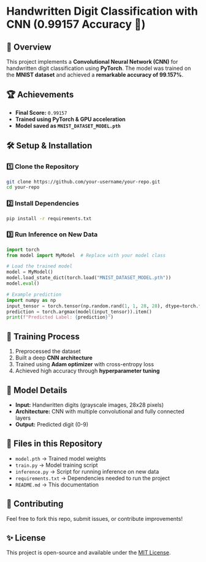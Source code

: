 # **Handwritten Digit Classification with CNN (0.99157 Accuracy 🎯)**

## 📌 **Overview**

This project implements a **Convolutional Neural Network (CNN)** for handwritten digit classification using **PyTorch**. The model was trained on the **MNIST dataset** and achieved a **remarkable accuracy of 99.157%**.

## 🏆 **Achievements**

- **Final Score:** `0.99157`
- **Trained using PyTorch & GPU acceleration**
- **Model saved as `MNIST_DATASET_MODEL.pth`**

## 🛠 **Setup & Installation**

### **1️⃣ Clone the Repository**

```bash
git clone https://github.com/your-username/your-repo.git
cd your-repo
```

### **2️⃣ Install Dependencies**

```bash
pip install -r requirements.txt
```

### **3️⃣ Run Inference on New Data**

```python
import torch
from model import MyModel  # Replace with your model class

# Load the trained model
model = MyModel()
model.load_state_dict(torch.load("MNIST_DATASET_MODEL.pth"))
model.eval()

# Example prediction
import numpy as np
input_tensor = torch.tensor(np.random.rand(1, 1, 28, 28), dtype=torch.float32)  # Modify as per dataset
prediction = torch.argmax(model(input_tensor)).item()
print(f"Predicted Label: {prediction}")
```

## 🚀 **Training Process**

1. Preprocessed the dataset
2. Built a deep **CNN architecture**
3. Trained using **Adam optimizer** with cross-entropy loss
4. Achieved high accuracy through **hyperparameter tuning**

## 📝 **Model Details**

- **Input:** Handwritten digits (grayscale images, 28x28 pixels)
- **Architecture:** CNN with multiple convolutional and fully connected layers
- **Output:** Predicted digit (0-9)

## 📂 **Files in this Repository**

- `model.pth` → Trained model weights
- `train.py` → Model training script
- `inference.py` → Script for running inference on new data
- `requirements.txt` → Dependencies needed to run the project
- `README.md` → This documentation

## 💪 **Contributing**

Feel free to fork this repo, submit issues, or contribute improvements!

## ✨ **License**

This project is open-source and available under the [MIT License](LICENSE).
